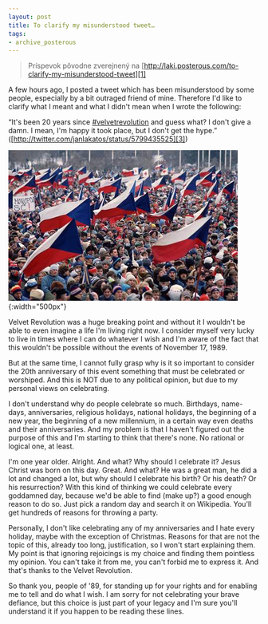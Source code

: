 ```yaml
---
layout: post
title: To clarify my misunderstood tweet…
tags:
- archive_posterous
---
```

> Príspevok pôvodne zverejnený na [http://laki.posterous.com/to-clarify-my-misunderstood-tweet][1]

A few hours ago, I posted a tweet which has been misunderstood by some people, especially by a bit outraged friend of mine. Therefore I'd like to clarify what I meant and what I didn't mean when I wrote the following:

“It's been 20 years since [#velvetrevolution][2] and guess what? I don't give a damn. I mean, I'm happy it took place, but I don't get the hype.”
([http://twitter.com/janlakatos/status/5799435525][3])

![HRU2714a2_1989.jpg][pic1]{:width="500px"}

Velvet Revolution was a huge breaking point and without it I wouldn't be able to even imagine a life I'm living right now. I consider myself very lucky to live in times where I can do whatever I wish and I'm aware of the fact that this wouldn't be possible without the events of November 17, 1989.

But at the same time, I cannot fully grasp why is it so important to consider the 20th anniversary of this event something that must be celebrated or worshiped. And this is NOT due to any political opinion, but due to my personal views on celebrating.

I don't understand why do people celebrate so much. Birthdays, name-days, anniversaries, religious holidays, national holidays, the beginning of a new year, the beginning of a new millennium, in a certain way even deaths and their anniversaries. And my problem is that I haven't figured out the purpose of this and I'm starting to think that there's none. No rational or logical one, at least.

I'm one year older. Alright. And what? Why should I celebrate it? Jesus Christ was born on this day. Great. And what? He was a great man, he did a lot and changed a lot, but why should I celebrate his birth? Or his death? Or his resurrection? With this kind of thinking we could celebrate every goddamned day, because we'd be able to find (make up?) a good enough reason to do so. Just pick a random day and search it on Wikipedia. You'll get hundreds of reasons for throwing a party.

Personally, I don't like celebrating any of my anniversaries and I hate every holiday, maybe with the exception of Christmas. Reasons for that are not the topic of this, already too long, justification, so I won't start explaining them. My point is that ignoring rejoicings is my choice and finding them pointless my opinion. You can't take it from me, you can't forbid me to express it. And that's thanks to the Velvet Revolution.

So thank you, people of '89, for standing up for your rights and for enabling me to tell and do what I wish. I am sorry for not celebrating your brave defiance, but this choice is just part of your legacy and I'm sure you'll understand it if you happen to be reading these lines.

[1]: http://laki.posterous.com/to-clarify-my-misunderstood-tweet
[2]: https://search.twitter.com/search?q=%23velvetrevolution
[3]: http://twitter.com/janlakatos/status/5799435525
[pic1]: /media/2009/HRU2714a2_1989.jpg
